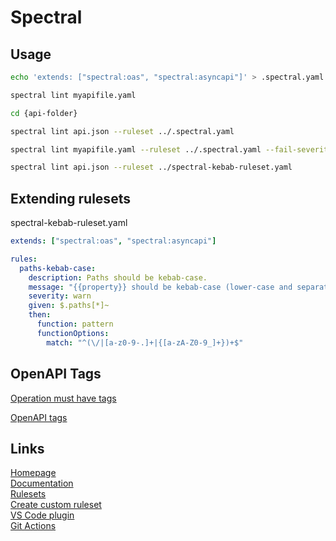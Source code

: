 # Spectral

## Usage

```bash
echo 'extends: ["spectral:oas", "spectral:asyncapi"]' > .spectral.yaml

spectral lint myapifile.yaml

cd {api-folder}

spectral lint api.json --ruleset ../.spectral.yaml

spectral lint myapifile.yaml --ruleset ../.spectral.yaml --fail-severity=warn

spectral lint api.json --ruleset ../spectral-kebab-ruleset.yaml 
```

## Extending rulesets

spectral-kebab-ruleset.yaml

```yaml
extends: ["spectral:oas", "spectral:asyncapi"]

rules:
  paths-kebab-case:
    description: Paths should be kebab-case.
    message: "{{property}} should be kebab-case (lower-case and separated with hyphens)"
    severity: warn
    given: $.paths[*]~
    then:
      function: pattern
      functionOptions:
        match: "^(\/|[a-z0-9-.]+|{[a-zA-Z0-9_]+})+$"
```

## OpenAPI Tags

[Operation must have tags](operation-must-have-tags.png)

[OpenAPI tags](https://swagger.io/docs/specification/grouping-operations-with-tags/)  

## Links

[Homepage](https://stoplight.io/open-source/spectral)  
[Documentation](https://stoplight.io/open-source/spectral)  
[Rulesets](https://github.com/stoplightio/spectral-rulesets)  
[Create custom ruleset](https://meta.stoplight.io/docs/spectral/01baf06bdd05a-create-a-ruleset)  
[VS Code plugin](https://marketplace.visualstudio.com/items?itemName=stoplight.spectral)  
[Git Actions](https://github.com/stoplightio/spectral-action)  
